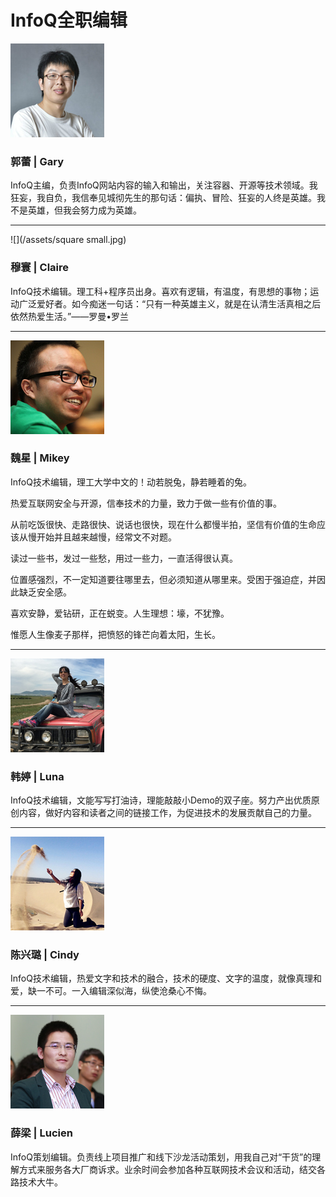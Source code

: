 # InfoQ全职编辑

![](/assets/1CVtBOwdC0ZRTCYH0kxjmQG5PztcgWU9.jpg)

### **郭蕾 \| Gary**

InfoQ主编，负责InfoQ网站内容的输入和输出，关注容器、开源等技术领域。我狂妄，我自负，我信奉见城彻先生的那句话：偏执、冒险、狂妄的人终是英雄。我不是英雄，但我会努力成为英雄。

---

![](/assets/square small.jpg)

### 穆寰 \| Claire

InfoQ技术编辑。理工科+程序员出身。喜欢有逻辑，有温度，有思想的事物；运动广泛爱好者。如今痴迷一句话：“只有一种英雄主义，就是在认清生活真相之后依然热爱生活。”——罗曼•罗兰

---

![](/assets/头像C.jpg)

### 魏星 \| Mikey

InfoQ技术编辑，理工大学中文的！动若脱兔，静若睡着的兔。

热爱互联网安全与开源，信奉技术的力量，致力于做一些有价值的事。

从前吃饭很快、走路很快、说话也很快，现在什么都慢半拍，坚信有价值的生命应该从慢开始并且越来越慢，经常文不对题。

读过一些书，发过一些愁，用过一些力，一直活得很认真。

位置感强烈，不一定知道要往哪里去，但必须知道从哪里来。受困于强迫症，并因此缺乏安全感。

喜欢安静，爱钻研，正在蜕变。人生理想：壕，不犹豫。

惟愿人生像麦子那样，把愤怒的锋芒向着太阳，生长。

---

![](/assets/IMG_2691.JPG)

### 韩婷 \| Luna

InfoQ技术编辑，文能写写打油诗，理能敲敲小Demo的双子座。努力产出优质原创内容，做好内容和读者之间的链接工作，为促进技术的发展贡献自己的力量。

---

![](/assets/p2290575266.jpg) 

### 陈兴璐 \| Cindy

InfoQ技术编辑，热爱文字和技术的融合，技术的硬度、文字的温度，就像真理和爱，缺一不可。一入编辑深似海，纵使沧桑心不悔。 

---

![](/assets/MG7497.JPG) 

### 薛梁 \| Lucien

InfoQ策划编辑。负责线上项目推广和线下沙龙活动策划，用我自己对“干货”的理解方式来服务各大厂商诉求。业余时间会参加各种互联网技术会议和活动，结交各路技术大牛。 

